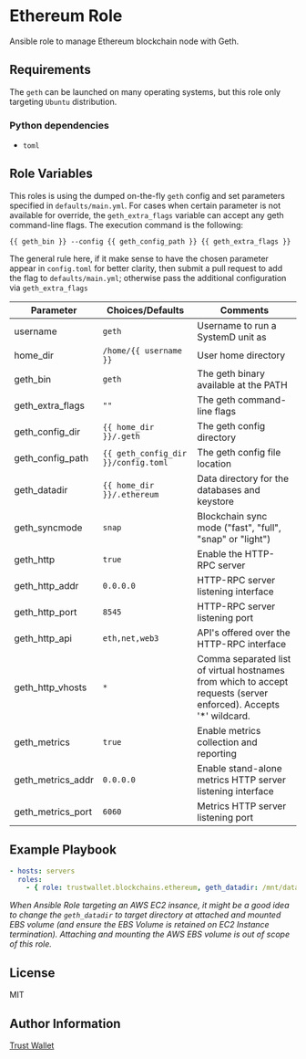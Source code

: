 # Ethereum Role

Ansible role to manage Ethereum blockchain node with Geth.

## Requirements

The `geth` can be launched on many operating systems, but this role only targeting `Ubuntu` distribution.

### Python dependencies

* `toml`


## Role Variables

This roles is using the dumped on-the-fly `geth` config and set
parameters specified in `defaults/main.yml`.
For cases when certain parameter is not available for override,
the `geth_extra_flags` variable can accept any geth command-line flags.
The execution command is the following:

```
{{ geth_bin }} --config {{ geth_config_path }} {{ geth_extra_flags }}
```

The general rule here, if it make sense to have the chosen parameter appear in `config.toml` for better clarity, then submit a pull request to add the flag to `defaults/main.yml`; otherwise pass the additional configuration via `geth_extra_flags`


| Parameter | Choices/Defaults | Comments | 
|---|---|---|
| username | `geth` | Username to run a SystemD unit as |
| home_dir | `/home/{{ username }}` | User home directory |
| geth_bin | `geth` | The geth binary available at the PATH |
| geth_extra_flags | `""` | The geth command-line flags |
| geth_config_dir | `{{ home_dir }}/.geth` | The geth config directory |
| geth_config_path | `{{ geth_config_dir }}/config.toml` | The geth config file location |
| geth_datadir | `{{ home_dir }}/.ethereum` | Data directory for the databases and keystore |
| geth_syncmode | `snap` | Blockchain sync mode ("fast", "full", "snap" or "light") |
| geth_http | `true` | Enable the HTTP-RPC server |
| geth_http_addr | `0.0.0.0` | HTTP-RPC server listening interface |
| geth_http_port | `8545` | HTTP-RPC server listening port |
| geth_http_api | `eth,net,web3` | API's offered over the HTTP-RPC interface |
| geth_http_vhosts | `*` | Comma separated list of virtual hostnames from which to accept requests (server enforced). Accepts '*' wildcard. |
| geth_metrics | `true` | Enable metrics collection and reporting |
| geth_metrics_addr | `0.0.0.0` | Enable stand-alone metrics HTTP server listening interface |
| geth_metrics_port | `6060` | Metrics HTTP server listening port |


## Example Playbook

```yml
- hosts: servers
  roles:
    - { role: trustwallet.blockchains.ethereum, geth_datadir: /mnt/data }
```

_When Ansible Role targeting an AWS EC2 insance, it might be a good idea to
change the `geth_datadir` to target directory at attached and mounted 
EBS volume (and ensure the EBS Volume is retained on EC2 Instance termination).
Attaching and mounting the AWS EBS volume is out of scope of this role._


## License

MIT

## Author Information

[Trust Wallet](https://trustwallet.com)